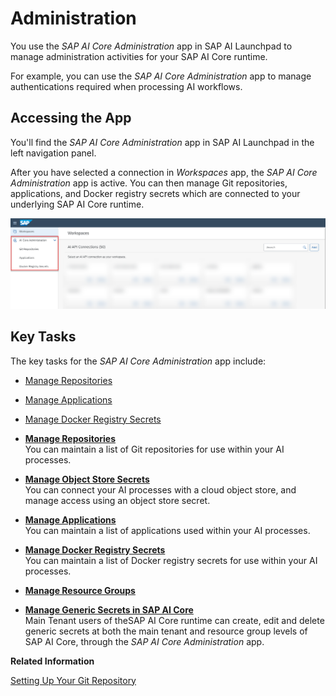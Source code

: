 <!-- loiocb4dd1e3f63644a8b506266cec73474c -->

# Administration

You use the *SAP AI Core Administration* app in SAP AI Launchpad to manage administration activities for your SAP AI Core runtime.

For example, you can use the *SAP AI Core Administration* app to manage authentications required when processing AI workflows.



<a name="loiocb4dd1e3f63644a8b506266cec73474c__section_fg1_d5h_dzb"/>

## Accessing the App

You'll find the *SAP AI Core Administration* app in SAP AI Launchpad in the left navigation panel.

After you have selected a connection in *Workspaces* app, the *SAP AI Core Administration* app is active. You can then manage Git repositories, applications, and Docker registry secrets which are connected to your underlying SAP AI Core runtime.

![Overview of the AI Core Administration app.](images/Image_AIL_admin_app_e4320bb.png)



<a name="loiocb4dd1e3f63644a8b506266cec73474c__section_mzd_dgp_xsb"/>

## Key Tasks

The key tasks for the *SAP AI Core Administration* app include:

-   [Manage Repositories](manage-repositories-a63b907.md)

-   [Manage Applications](manage-applications-cf2f1d9.md)
-   [Manage Docker Registry Secrets](manage-docker-registry-secrets-6fb7cc0.md)

-   **[Manage Repositories](manage-repositories-a63b907.md "You can maintain a list of Git repositories for use within your AI processes. ")**  
You can maintain a list of Git repositories for use within your AI processes.
-   **[Manage Object Store Secrets](manage-object-store-secrets-0377ede.md "You can connect your AI processes with a cloud object store, and manage access using an object store secret.")**  
You can connect your AI processes with a cloud object store, and manage access using an object store secret.
-   **[Manage Applications](manage-applications-cf2f1d9.md "You can maintain a list of applications used within your AI processes.")**  
You can maintain a list of applications used within your AI processes.
-   **[Manage Docker Registry Secrets](manage-docker-registry-secrets-6fb7cc0.md "You can maintain a list of Docker registry secrets for use within your AI processes. ")**  
You can maintain a list of Docker registry secrets for use within your AI processes.
-   **[Manage Resource Groups](manage-resource-groups-7217afb.md "")**  

-   **[Manage Generic Secrets in SAP AI Core](manage-generic-secrets-in-sap-ai-core-678fd23.md " Main Tenant users of theSAP AI Core runtime can create, edit and
		delete generic secrets at both the main tenant and resource group levels of SAP AI Core, through the SAP AI Core
                                    Administration app.")**  
 Main Tenant users of theSAP AI Core runtime can create, edit and delete generic secrets at both the main tenant and resource group levels of SAP AI Core, through the *SAP AI Core Administration* app.

**Related Information**  


[Setting Up Your Git Repository](https://help.sap.com/docs/AI_CORE/2d6c5984063c40a59eda62f4a9135bee/3269092e37d141a293f0dbd7eaafc829.html)

